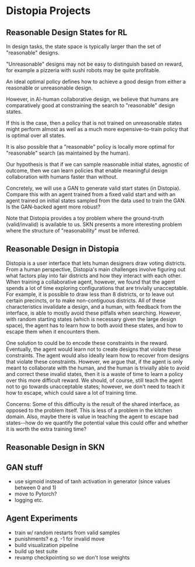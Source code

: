 # Distopia Projects

## Reasonable Design States for RL
In design tasks, the state space is typically larger than the set of "reasonable" designs. 

"Unreasonable" designs may not be easy to distinguish based on reward, for example a pizzeria with sushi robots may be quite profitable.

An ideal optimal policy defines how to achieve a good design from either a reasonable or unreasonable design.

However, in AI-human collaborative design, we believe that humans are comparatively good at constraining the search to "reasonable" design states.

If this is the case, then a policy that is not trained on unreasonable states might perform almost as well as a much more expensive-to-train policy that is optimal over all states.

It is also possible that a "reasonable" policy is locally more optimal for "reasonable" search (as maintained by the human).

Our hypothesis is that if we can sample reasonable initial states, agnostic of outcome, then we can learn policies
that enable meaningful design collaboration with humans faster than without.

Concretely, we will use a GAN to generate valid start states (in Distopia). Compare this with an agent trained from a fixed valid start and 
with an agent trained on initial states sampled from the data used to train the GAN. Is the GAN-backed agent more robust?

Note that Distopia provides a toy problem where the ground-truth (valid/invalid) is available to us. 
SKN presents a more interesting problem where the structure of "reasonability" must be inferred.

## Reasonable Design in Distopia
Distopia is a user interface that lets human designers draw voting districts. From a human perspective, Distopia's main challenges involve figuring out what factors play into fair districts and how they interact with each other. When training a collaborative agent, however, we found that the agent spends a lot of time exploring configurations that are trivially unacceptable. For example, it is possible to draw less than 8 districts, or to leave out certain precincts, or to make non-contiguous districts. All of these characteristics invalidate a design, and a human, with feedback from the interface, is able to mostly avoid these pitfalls when searching. However, with random starting states (which is necessary given the large design space), the agent has to learn how to both avoid these states, and how to escape them when it encounters them.

One solution to could be to encode these constraints in the reward. Eventually, the agent would learn not to create designs that violate these constraints. The agent would also ideally learn how to recover from designs that violate these constraints.
However, we argue that, if the agent is only meant to collaborate with the human, and the human is trivially able to avoid and correct these invalid states, then it is a waste of time to learn a policy over this more difficult reward. We should, of course, still teach the agent not to go towards unacceptable states; however, we don't need to teach it how to escape, which could save a lot of training time.

Concerns: Some of this difficulty is the result of the shared interface, as opposed to the problem itself. This is less of a problem in the kitchen domain. Also, maybe there is value in teaching the agent to escape bad states--how do we quantify the potential value this could offer and whether it is worth the extra training time?

## Reasonable Design in SKN



## GAN stuff
* use sigmoid instead of tanh activation in generator (since values between 0 and 1)
* move to Pytorch?
* logging etc.

## Agent Experiments
* train w/ random restarts from valid samples
* punishments? e.g. -1 for invalid move
* build visualization pipeline
* build up test suite
* revamp checkpointing so we don't lose weights
